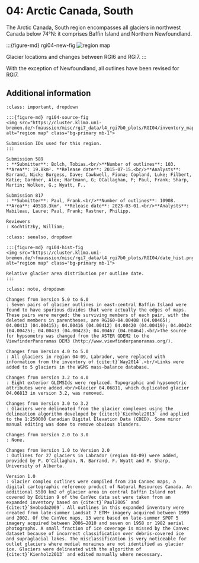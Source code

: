 # 04: Arctic Canada, South

The  Arctic Canada, South region encompasses all glaciers in northwest Canada below 74°N: it comprises Baffin Island and Northern Newfoundland. 

:::{figure-md} rgi04-new-fig
<img src="https://cluster.klima.uni-bremen.de/~fmaussion/misc/rgi7_data/l4_rgi7b0_plots/RGI04/isrgi6_map.jpeg" alt="region map" class="bg-primary mb-1">

Glacier locations and changes between RGI6 and RGI7.
:::

With the exception of Newfoundland, all outlines have been revised for RGI7.

## Additional information 

```{admonition} Data sources and analysts
:class: important, dropdown

:::{figure-md} rgi04-source-fig
<img src="https://cluster.klima.uni-bremen.de/~fmaussion/misc/rgi7_data/l4_rgi7b0_plots/RGI04/inventory_map.jpeg" alt="region map" class="bg-primary mb-1">

Submission IDs used for this region.
:::

Submission 589
: **Submitter**: Bolch, Tobias.<br/>**Number of outlines**: 103. **Area**: 19.8km². **Release date**: 2015-07-15.<br/>**Analysts**: Barrand, Nick; Burgess, Dave; Cawkwell, Fiona; Copland, Luke; Filbert, Katie; Gardner, Alex; Hartmann, G; OCallaghan, P; Paul, Frank; Sharp, Martin; Wolken, G.; Wyatt, F..

Submission 817
: **Submitter**: Paul, Frank.<br/>**Number of outlines**: 10908. **Area**: 40518.3km². **Release date**: 2023-03-01.<br/>**Analysts**: Mabileau, Laure; Paul, Frank; Rastner, Philipp.

Reviewers
: Kochtitzky, William;

```

```{admonition} Outlines date distribution
:class: seealso, dropdown

:::{figure-md} rgi04-hist-fig
<img src="https://cluster.klima.uni-bremen.de/~fmaussion/misc/rgi7_data/l4_rgi7b0_plots/RGI04/date_hist.png" alt="region map" class="bg-primary mb-1">

Relative glacier area distribution per outline date.
:::

```

```{admonition} Version history
:class: note, dropdown

Changes from Version 5.0 to 6.0
: Seven pairs of glacier outlines in east-central Baffin Island were found to have spurious divides that were actually the edges of maps. These pairs were merged: the surviving members of each pair, with the deleted members in parentheses, are RGI60-04.00408 (04.00465); 04.00413 (04.00415); 04.00416 (04.00412) 04.00420 (04.00419); 04.00424 (04.00425); 04.00433 (04.00423); 04.00467 (04.00464).<br/>The source for hypsometry was changed from the ASTER GDEM2 to the ViewfinderPanoramas DEM3 (http://www.viewfinderpanoramas.org/).

Changes from Version 4.0 to 5.0
: All glaciers in region 04-09, Labrador, were replaced with information from the inventory of {cite:t}`Way2014`.<br/>Links were added to 5 glaciers in the WGMS mass-balance database.

Changes from Version 3.2 to 4.0
: Eight exterior GLIMSIds were replaced. Topographic and hypsometric attributes were added.<br/>Glacier 04.06811, which duplicated glacier 04.06813 in version 3.2, was removed.

Changes from Version 3.0 to 3.2
: Glaciers were delineated from the glacier complexes using the delineation algorithm developed by {cite:t}`Kienholz2013` and applied to the 1:250000 Canadian Digital Elevation Data (CDED). Some minor manual editing was done to remove obvious blunders.

Changes from Version 2.0 to 3.0
: None.

Changes from Version 1.0 to Version 2.0
: Outlines for 27 glaciers in Labrador (region 04-09) were added, provided by P. O’Callaghan, N. Barrand, F. Wyatt and M. Sharp, University of Alberta.

Version 1.0
: Glacier complex outlines were compiled from 214 CanVec maps, a digital cartographic reference product of Natural Resources Canada. An additional 5500 km2 of glacier area in central Baffin Island not covered by Edition 9 of the CanVec data set were taken from an expanded inventory based on {cite:t}`Paul2005` and {cite:t}`Svoboda2009`. All outlines in this expanded inventory were created from late-summer Landsat 7 ETM+ imagery acquired between 1999 and 2002. Of the CanVec maps, 13 were based on late-summer SPOT 5 imagery acquired between 2006–2010 and seven on 1958 or 1982 aerial photographs. A small fraction of ice coverage is missed by the Canvec dataset because of incorrect classification over debris-covered ice and supraglacial lakes. The misclassification is very noticeable for outlet glaciers where medial moraines are not identified as glacier ice. Glaciers were delineated with the algorithm of {cite:t}`Kienholz2013` and edited manually where necessary.

```